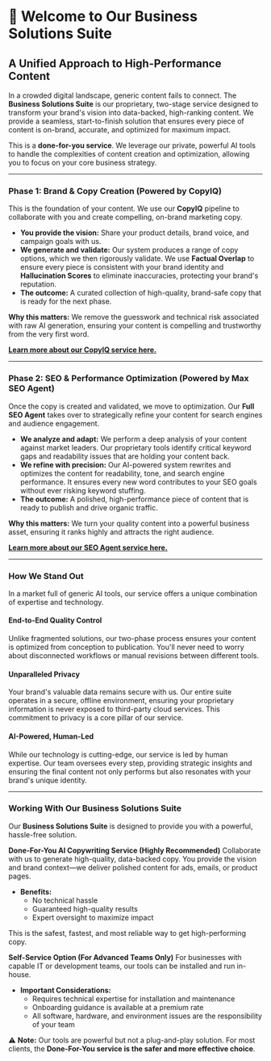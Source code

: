 # 🌟 Welcome to Our Business Solutions Suite

## A Unified Approach to High-Performance Content

In a crowded digital landscape, generic content fails to connect. The **Business Solutions Suite** is our proprietary, two-stage service designed to transform your brand's vision into data-backed, high-ranking content. We provide a seamless, start-to-finish solution that ensures every piece of content is on-brand, accurate, and optimized for maximum impact.

This is a **done-for-you service**. We leverage our private, powerful AI tools to handle the complexities of content creation and optimization, allowing you to focus on your core business strategy.

---

### **Phase 1: Brand & Copy Creation** (Powered by CopyIQ)

This is the foundation of your content. We use our **CopyIQ** pipeline to collaborate with you and create compelling, on-brand marketing copy.

* **You provide the vision:** Share your product details, brand voice, and campaign goals with us.
* **We generate and validate:** Our system produces a range of copy options, which we then rigorously validate. We use **Factual Overlap** to ensure every piece is consistent with your brand identity and **Hallucination Scores** to eliminate inaccuracies, protecting your brand's reputation.
* **The outcome:** A curated collection of high-quality, brand-safe copy that is ready for the next phase.

**Why this matters:** We remove the guesswork and technical risk associated with raw AI generation, ensuring your content is compelling and trustworthy from the very first word.

[**Learn more about our CopyIQ service here.**](https://github.com/Todd2112/My-Portfolio/tree/master/CopyIq)

---

### **Phase 2: SEO & Performance Optimization** (Powered by Max SEO Agent)

Once the copy is created and validated, we move to optimization. Our **Full SEO Agent** takes over to strategically refine your content for search engines and audience engagement.

* **We analyze and adapt:** We perform a deep analysis of your content against market leaders. Our proprietary tools identify critical keyword gaps and readability issues that are holding your content back.
* **We refine with precision:** Our AI-powered system rewrites and optimizes the content for readability, tone, and search engine performance. It ensures every new word contributes to your SEO goals without ever risking keyword stuffing.
* **The outcome:** A polished, high-performance piece of content that is ready to publish and drive organic traffic.

**Why this matters:** We turn your quality content into a powerful business asset, ensuring it ranks highly and attracts the right audience.

[**Learn more about our SEO Agent service here.**](https://github.com/Todd2112/My-Portfolio/tree/master/SEO_Agent)

---

### **How We Stand Out**

In a market full of generic AI tools, our service offers a unique combination of expertise and technology.

#### **End-to-End Quality Control**
Unlike fragmented solutions, our two-phase process ensures your content is optimized from conception to publication. You'll never need to worry about disconnected workflows or manual revisions between different tools.

#### **Unparalleled Privacy**
Your brand's valuable data remains secure with us. Our entire suite operates in a secure, offline environment, ensuring your proprietary information is never exposed to third-party cloud services. This commitment to privacy is a core pillar of our service.

#### **AI-Powered, Human-Led**
While our technology is cutting-edge, our service is led by human expertise. Our team oversees every step, providing strategic insights and ensuring the final content not only performs but also resonates with your brand's unique identity.

---

### **Working With Our Business Solutions Suite**

Our **Business Solutions Suite** is designed to provide you with a powerful, hassle-free solution.

**Done-For-You AI Copywriting Service (Highly Recommended)**
Collaborate with us to generate high-quality, data-backed copy. You provide the vision and brand context—we deliver polished content for ads, emails, or product pages.

* **Benefits:**
    * No technical hassle
    * Guaranteed high-quality results
    * Expert oversight to maximize impact

This is the safest, fastest, and most reliable way to get high-performing copy.

**Self-Service Option (For Advanced Teams Only)**
For businesses with capable IT or development teams, our tools can be installed and run in-house.

* **Important Considerations:**
    * Requires technical expertise for installation and maintenance
    * Onboarding guidance is available at a premium rate
    * All software, hardware, and environment issues are the responsibility of your team

⚠️ **Note:** Our tools are powerful but not a plug-and-play solution. For most clients, the **Done-For-You service is the safer and more effective choice**.
